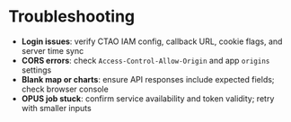 # Troubleshooting

- **Login issues**: verify CTAO IAM config, callback URL, cookie flags, and server time sync
- **CORS errors**: check `Access-Control-Allow-Origin` and app `origins` settings
- **Blank map or charts**: ensure API responses include expected fields; check browser console
- **OPUS job stuck**: confirm service availability and token validity; retry with smaller inputs
